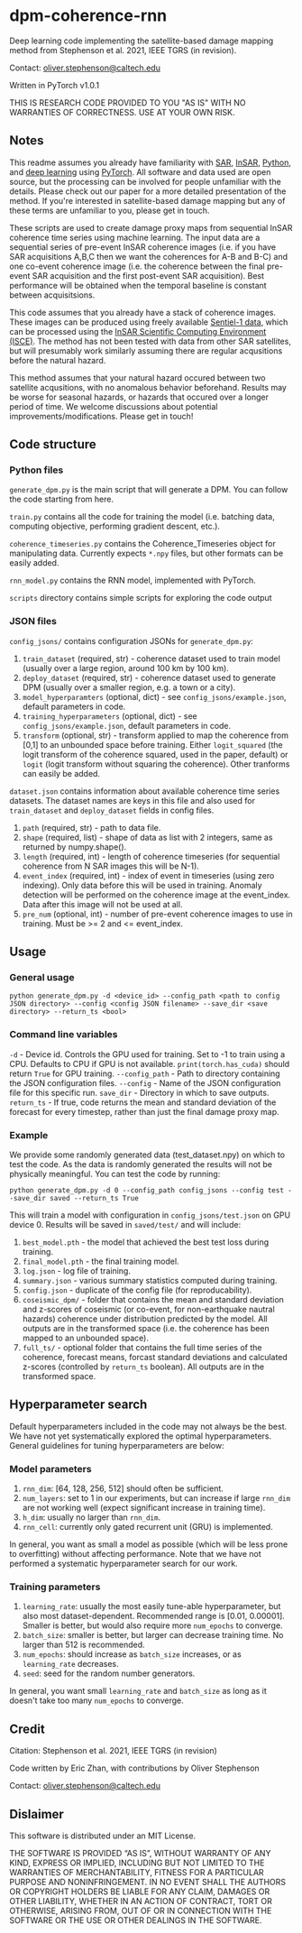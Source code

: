 # dpm-coherence-rnn

Deep learning code implementing the satellite-based damage mapping method from Stephenson et al. 2021, IEEE TGRS (in revision). 

Contact: oliver.stephenson@caltech.edu

Written in PyTorch v1.0.1

THIS IS RESEARCH CODE PROVIDED TO YOU "AS IS" WITH NO WARRANTIES OF CORRECTNESS. USE AT YOUR OWN RISK.

## Notes 

This readme assumes you already have familiarity with [SAR](https://en.wikipedia.org/wiki/Synthetic-aperture_radar), [InSAR](https://en.wikipedia.org/wiki/Interferometric_synthetic-aperture_radar), [Python](https://www.python.org/), and [deep learning](https://en.wikipedia.org/wiki/Deep_learning) using [PyTorch](https://pytorch.org/). All software and data used are open source, but the processing can be involved for people unfamiliar with the details. Please check out our paper for a more detailed presentation of the method. If you're interested in satellite-based damage mapping but any of these terms are unfamiliar to you, please get in touch.  

These scripts are used to create damage proxy maps from sequential InSAR coherence time series using machine learning. The input data are a sequential series of pre-event InSAR coherence images (i.e. if you have SAR acquisitions A,B,C then we want the coherences for A-B and B-C) and one co-event coherence image (i.e. the coherence between the final pre-event SAR acquisition and the first post-event SAR acquisition). Best performance will be obtained when the temporal baseline is constant between acquisitsions.

This code assumes that you already have a stack of coherence images. These images can be produced using freely available [Sentiel-1 data](https://asf.alaska.edu/data-sets/sar-data-sets/sentinel-1/), which can be processed using the [InSAR Scientific Computing Environment (ISCE)](https://github.com/isce-framework/isce2). The method has not been tested with data from other SAR satellites, but will presumably work similarly assuming there are regular acqusitions before the natural hazard.

This method assumes that your natural hazard occured between two satellite acqusitions, with no anomalous behavior beforehand. Results may be worse for seasonal hazards, or hazards that occured over a longer period of time. We welcome discussions about potential improvements/modifications. Please get in touch! 


## Code structure

### Python files

`generate_dpm.py` is the main script that will generate a DPM. You can follow the code starting from here.

`train.py` contains all the code for training the model (i.e. batching data, computing objective, performing gradient descent, etc.).

`coherence_timeseries.py` contains the Coherence_Timeseries object for manipulating data. Currently expects `*.npy` files, but other formats can be easily added. 

`rnn_model.py` contains the RNN model, implemented with PyTorch.

`scripts` directory contains simple scripts for exploring the code output

### JSON files

`config_jsons/` contains configuration JSONs for `generate_dpm.py`:
1. `train_dataset` (required, str) - coherence dataset used to train model (usually over a large region, around 100 km by 100 km).
2. `deploy_dataset` (required, str) - coherence dataset used to generate DPM (usually over a smaller region, e.g. a town or a city).
3. `model_hyperparamters` (optional, dict) - see `config_jsons/example.json`, default parameters in code.
4. `training_hyperparameters` (optional, dict) - see `config_jsons/example.json`, default parameters in code.
5. `transform` (optional, str) - transform applied to map the coherence from [0,1] to an unbounded space before training. Either `logit_squared` (the logit transform of the coherence squared, used in the paper, default) or `logit` (logit transform without squaring the coherence). Other tranforms can easily be added. 

`dataset.json` contains information about available coherence time series datasets. The dataset names are keys in this file and also used for `train_dataset` and `deploy_dataset` fields in config files.  
1. `path` (required, str) - path to data file.
2. `shape` (required, list) - shape of data as list with 2 integers, same as returned by numpy.shape(). 
3. `length` (required, int) - length of coherence timeseries (for sequential coherence from N SAR images this will be N-1).
4. `event_index` (required, int) - index of event in timeseries (using zero indexing). Only data before this will be used in training. Anomaly detection will be performed on the coherence image at the event_index. Data after this image will not be used at all.
5. `pre_num` (optional, int) - number of pre-event coherence images to use in training. Must be >= 2 and <= event_index.

## Usage

### General usage

`python generate_dpm.py -d <device_id> --config_path <path to config JSON directory> --config <config JSON filename> --save_dir <save directory> --return_ts <bool>`

### Command line variables 
`-d` - Device id. Controls the GPU used for training. Set to -1 to train using a CPU. Defaults to CPU if GPU is not available. `print(torch.has_cuda)` should return `True` for GPU training. 
`--config_path` - Path to directory containing the JSON configuration files. 
`--config` - Name of the JSON configuration file for this specific run.
`save_dir` - Directory in which to save outputs.
`return_ts` - If true, code returns the mean and standard deviation of the forecast for every timestep, rather than just the final damage proxy map.

### Example
We provide some randomly generated data (test_dataset.npy) on which to test the code. As the data is randomly generated the results will not be physically meaningful. You can test the code by running: 

`python generate_dpm.py -d 0 --config_path config_jsons --config test --save_dir saved --return_ts True`

This will train a model with configuration in `config_jsons/test.json` on GPU device 0. Results will be saved in `saved/test/` and will include:
1. `best_model.pth` - the model that achieved the best test loss during training.
2. `final_model.pth` - the final training model.
3. `log.json` - log file of training.
4. `summary.json` - various summary statistics computed during training.
5. `config.json` - duplicate of the config file (for reproducability).
6. `coseismic_dpm/` - folder that contains the mean and standard deviation and z-scores of coseismic (or co-event, for non-earthquake nautral hazards) coherence under distribution predicted by the model. All outputs are in the transformed space (i.e. the coherence has been mapped to an unbounded space).
7. `full_ts/` - optional folder that contains the full time series of the coherence, forecast means, forcast standard deviations and calculated z-scores (controlled by `return_ts` boolean). All outputs are in the transformed space.

## Hyperparameter search

Default hyperparameters included in the code may not always be the best. We have not yet systematically explored the optimal hyperparameters. General guidelines for tuning hyperparameters are below:

### Model parameters

1. `rnn_dim`: [64, 128, 256, 512] should often be sufficient.
2. `num_layers`: set to 1 in our experiments, but can increase if large `rnn_dim` are not working well (expect significant increase in training time).
3. `h_dim`: usually no larger than `rnn_dim`.
4. `rnn_cell`: currently only gated recurrent unit (GRU) is implemented.

In general, you want as small a model as possible (which will be less prone to overfitting) without affecting performance. Note that we have not performed a systematic hyperparameter search for our work. 

### Training parameters

1. `learning_rate`: usually the most easily tune-able hyperparameter, but also most dataset-dependent. Recommended range is [0.01, 0.00001]. Smaller is better, but would also require more `num_epochs` to converge.
2. `batch_size`: smaller is better, but larger can decrease training time. No larger than 512 is recommended.
3. `num_epochs`: should increase as `batch_size` increases, or as `learning_rate` decreases. 
4. `seed`: seed for the random number generators.

In general, you want small `learning_rate` and `batch_size` as long as it doesn't take too many `num_epochs` to converge.

## Credit 

Citation: Stephenson et al. 2021, IEEE TGRS (in revision)

Code written by Eric Zhan, with contributions by Oliver Stephenson 

Contact: oliver.stephenson@caltech.edu

## Dislaimer
This software is distributed under an MIT License. 

THE SOFTWARE IS PROVIDED “AS IS”, WITHOUT WARRANTY OF ANY KIND, EXPRESS OR IMPLIED, INCLUDING BUT NOT LIMITED TO THE WARRANTIES OF MERCHANTABILITY, FITNESS FOR A PARTICULAR PURPOSE AND NONINFRINGEMENT. IN NO EVENT SHALL THE AUTHORS OR COPYRIGHT HOLDERS BE LIABLE FOR ANY CLAIM, DAMAGES OR OTHER LIABILITY, WHETHER IN AN ACTION OF CONTRACT, TORT OR OTHERWISE, ARISING FROM, OUT OF OR IN CONNECTION WITH THE SOFTWARE OR THE USE OR OTHER DEALINGS IN THE SOFTWARE.


